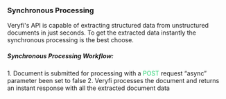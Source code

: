 <h3 className="h3-title">Synchronous Processing</h3> 

<p className="p-text">Veryfi's API is capable of extracting structured data from unstructured 
documents in just seconds. To get the extracted data instantly the synchronous processing is 
the best choose.</p>

<h5 className="h5-title">Synchronous Processing Workflow:</h5>
1. Document is submitted for processing with a <span style="color: #22CF6D;">POST</span> request “async” parameter been set to false
2. Veryfi processes the document and returns an instant response with all the extracted document data
